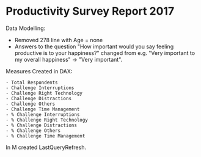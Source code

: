 # Productivity Survey Report 2017

Data Modelling:

  - Removed 278 line with Age = none
  - Answers to the question "How important would you say feeling productive is to your happiness?"  changed from e.g. "Very important to my overall happiness" -> "Very important". 

Measures Created in DAX:

    - Total Respondents
    - Challenge Interruptions 
    - Challenge Right Technology
    - Challenge Distractions
    - Challenge Others
    - Challenge Time Management
    - % Challenge Interruptions
    - % Challenge Right Technology
    - % Challenge Distractions
    - % Challenge Others
    - % Challenge Time Management

In M created LastQueryRefresh.
